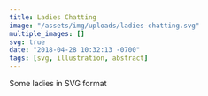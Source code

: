 ```yaml
---
title: Ladies Chatting
image: "/assets/img/uploads/ladies-chatting.svg"
multiple_images: []
svg: true
date: "2018-04-28 10:32:13 -0700"
tags: [svg, illustration, abstract]
---
```

Some ladies in SVG format